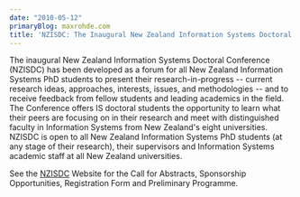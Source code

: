 ```yaml
---
date: "2010-05-12"
primaryBlog: maxrohde.com
title: 'NZISDC: The Inaugural New Zealand Information Systems Doctoral Conference'
---
```


The inaugural New Zealand Information Systems Doctoral Conference (NZISDC) has been developed as a forum for all New Zealand Information Systems PhD students to present their research-in-progress -- current research ideas, approaches, interests, issues, and methodologies -- and to receive feedback from fellow students and leading academics in the field. The Conference offers IS doctoral students the opportunity to learn what their peers are focusing on in their research and meet with distinguished faculty in Information Systems from New Zealand's eight universities. NZISDC is open to all New Zealand Information Systems PhD students (at any stage of their research), their supervisors and Information Systems academic staff at all New Zealand universities.

See the [NZISDC](http://www.massey.ac.nz/~dviehlan/NZISDC.html) Website for the Call for Abstracts, Sponsorship Opportunities, Registration Form and Preliminary Programme.